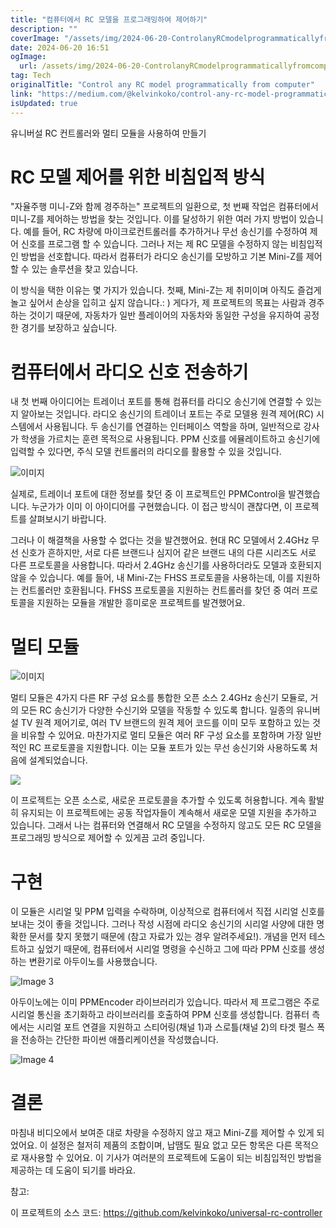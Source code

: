 ```yaml
---
title: "컴퓨터에서 RC 모델을 프로그래밍하여 제어하기"
description: ""
coverImage: "/assets/img/2024-06-20-ControlanyRCmodelprogrammaticallyfromcomputer_0.png"
date: 2024-06-20 16:51
ogImage:
  url: /assets/img/2024-06-20-ControlanyRCmodelprogrammaticallyfromcomputer_0.png
tag: Tech
originalTitle: "Control any RC model programmatically from computer"
link: "https://medium.com/@kelvinkoko/control-any-rc-model-programmatically-from-computer-2e2cdbc0e4aa"
isUpdated: true
---
```


유니버설 RC 컨트롤러와 멀티 모듈을 사용하여 만들기

# RC 모델 제어를 위한 비침입적 방식

"자율주행 미니-Z와 함께 경주하는" 프로젝트의 일환으로, 첫 번째 작업은 컴퓨터에서 미니-Z를 제어하는 방법을 찾는 것입니다. 이를 달성하기 위한 여러 가지 방법이 있습니다. 예를 들어, RC 차량에 마이크로컨트롤러를 추가하거나 무선 송신기를 수정하여 제어 신호를 프로그램 할 수 있습니다. 그러나 저는 제 RC 모델을 수정하지 않는 비침입적인 방법을 선호합니다. 따라서 컴퓨터가 라디오 송신기를 모방하고 기본 Mini-Z를 제어할 수 있는 솔루션을 찾고 있습니다.

이 방식을 택한 이유는 몇 가지가 있습니다. 첫째, Mini-Z는 제 취미이며 아직도 즐겁게 놀고 싶어서 손상을 입히고 싶지 않습니다.: ) 게다가, 제 프로젝트의 목표는 사람과 경주하는 것이기 때문에, 자동차가 일반 플레이어의 자동차와 동일한 구성을 유지하여 공정한 경기를 보장하고 싶습니다.

<div class="content-ad"></div>

# 컴퓨터에서 라디오 신호 전송하기

내 첫 번째 아이디어는 트레이너 포트를 통해 컴퓨터를 라디오 송신기에 연결할 수 있는지 알아보는 것입니다. 라디오 송신기의 트레이너 포트는 주로 모델용 원격 제어(RC) 시스템에서 사용됩니다. 두 송신기를 연결하는 인터페이스 역할을 하며, 일반적으로 강사가 학생을 가르치는 훈련 목적으로 사용됩니다. PPM 신호를 에뮬레이트하고 송신기에 입력할 수 있다면, 주식 모델 컨트롤러의 라디오를 활용할 수 있을 것입니다.

![이미지](/assets/img/2024-06-20-ControlanyRCmodelprogrammaticallyfromcomputer_0.png)

실제로, 트레이너 포트에 대한 정보를 찾던 중 이 프로젝트인 PPMControl을 발견했습니다. 누군가가 이미 이 아이디어를 구현했습니다. 이 접근 방식이 괜찮다면, 이 프로젝트를 살펴보시기 바랍니다.

<div class="content-ad"></div>

그러나 이 해결책을 사용할 수 없다는 것을 발견했어요. 현대 RC 모델에서 2.4GHz 무선 신호가 흔하지만, 서로 다른 브랜드나 심지어 같은 브랜드 내의 다른 시리즈도 서로 다른 프로토콜을 사용합니다. 따라서 2.4GHz 송신기를 사용하더라도 모델과 호환되지 않을 수 있습니다. 예를 들어, 내 Mini-Z는 FHSS 프로토콜을 사용하는데, 이를 지원하는 컨트롤러만 호환됩니다. FHSS 프로토콜을 지원하는 컨트롤러를 찾던 중 여러 프로토콜을 지원하는 모듈을 개발한 흥미로운 프로젝트를 발견했어요.

# 멀티 모듈

![이미지](/assets/img/2024-06-20-ControlanyRCmodelprogrammaticallyfromcomputer_1.png)

멀티 모듈은 4가지 다른 RF 구성 요소를 통합한 오픈 소스 2.4GHz 송신기 모듈로, 거의 모든 RC 송신기가 다양한 수신기와 모델을 작동할 수 있도록 합니다. 일종의 유니버설 TV 원격 제어기로, 여러 TV 브랜드의 원격 제어 코드를 이미 모두 포함하고 있는 것을 비유할 수 있어요. 마찬가지로 멀티 모듈은 여러 RF 구성 요소를 포함하며 가장 일반적인 RC 프로토콜을 지원합니다. 이는 모듈 포트가 있는 무선 송신기와 사용하도록 처음에 설계되었습니다.

<div class="content-ad"></div>

<img src="/assets/img/2024-06-20-ControlanyRCmodelprogrammaticallyfromcomputer_2.png" />

이 프로젝트는 오픈 소스로, 새로운 프로토콜을 추가할 수 있도록 허용합니다. 계속 활발히 유지되는 이 프로젝트에는 공동 작업자들이 계속해서 새로운 모델 지원을 추가하고 있습니다. 그래서 나는 컴퓨터와 연결해서 RC 모델을 수정하지 않고도 모든 RC 모델을 프로그래밍 방식으로 제어할 수 있게끔 고려 중입니다.

# 구현

이 모듈은 시리얼 및 PPM 입력을 수락하며, 이상적으로 컴퓨터에서 직접 시리얼 신호를 보내는 것이 좋을 것입니다. 그러나 작성 시점에 라디오 송신기의 시리얼 사양에 대한 명확한 문서를 찾지 못했기 때문에 (참고 자료가 있는 경우 알려주세요!). 개념을 먼저 테스트하고 싶었기 때문에, 컴퓨터에서 시리얼 명령을 수신하고 그에 따라 PPM 신호를 생성하는 변환기로 아두이노를 사용했습니다.

<div class="content-ad"></div>

![Image 3](/assets/img/2024-06-20-ControlanyRCmodelprogrammaticallyfromcomputer_3.png)

아두이노에는 이미 PPMEncoder 라이브러리가 있습니다. 따라서 제 프로그램은 주로 시리얼 통신을 초기화하고 라이브러리를 호출하여 PPM 신호를 생성합니다. 컴퓨터 측에서는 시리얼 포트 연결을 지원하고 스티어링(채널 1)과 스로틀(채널 2)의 타겟 펄스 폭을 전송하는 간단한 파이썬 애플리케이션을 작성했습니다.

![Image 4](/assets/img/2024-06-20-ControlanyRCmodelprogrammaticallyfromcomputer_4.png)

# 결론

<div class="content-ad"></div>

마침내 비디오에서 보여준 대로 차량을 수정하지 않고 재고 Mini-Z를 제어할 수 있게 되었어요. 이 설정은 철저히 제품의 조합이며, 납땜도 필요 없고 모든 항목은 다른 목적으로 재사용할 수 있어요. 이 기사가 여러분의 프로젝트에 도움이 되는 비침입적인 방법을 제공하는 데 도움이 되기를 바라요.

참고:

이 프로젝트의 소스 코드: https://github.com/kelvinkoko/universal-rc-controller
